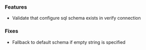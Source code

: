 ### Features
- Validate that configure sql schema exists in verify connection

### Fixes
- Fallback to default schema if empty string is specified